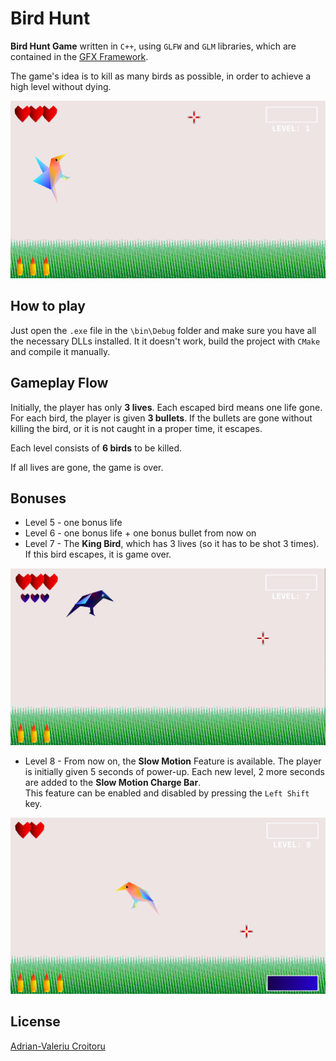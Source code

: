# Bird Hunt

**Bird Hunt Game** written in `C++`, using `GLFW` and `GLM` libraries,
which are contained in the [GFX Framework](https://github.com/UPB-Graphics/gfx-framework).

The game's idea is to kill as many birds as possible,
in order to achieve a high level without dying.

![In-Game Picture](/samples/birdhunt1.png "First level view")

## How to play

Just open the `.exe` file in the `\bin\Debug` folder and make sure
you have all the necessary DLLs installed. It it doesn't work, build the
project with `CMake` and compile it manually.

## Gameplay Flow

Initially, the player has only **3 lives**. Each escaped bird means one life gone.\
For each bird, the player is given **3 bullets**.
If the bullets are gone without killing the bird,
or it is not caught in a proper time, it escapes.

Each level consists of **6 birds** to be killed.

If all lives are gone, the game is over.

## Bonuses

- Level 5 - one bonus life
- Level 6 - one bonus life + one bonus bullet from now on
- Level 7 - The **King Bird**, which has 3 lives (so it has to be shot 3 times).
If this bird escapes, it is game over.

![King Bird Picture](/samples/birdhunt2.png "King Bird level image")

- Level 8 - From now on, the **Slow Motion** Feature is available.
The player is initially given 5 seconds of power-up. Each new level,
2 more seconds are added to the **Slow Motion Charge Bar**.\
This feature can be enabled and disabled by pressing the `Left Shift` key.

![Slow Motion Picture](/samples/birdhunt3.png "8+ level overview")

## License

[Adrian-Valeriu Croitoru](https://github.com/adriancroitoru97)